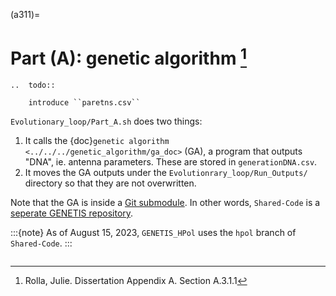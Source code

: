 (a311)=

# Part (A): genetic algorithm [^f1]

```{eval-rst}
..  todo::

    introduce ``paretns.csv``
```

`Evolutionary_loop/Part_A.sh` does two things:

1. It calls the {doc}`genetic algorithm <../../../genetic_algorithm/ga_doc>`
   (GA), a program that outputs "DNA", ie. antenna parameters. These are stored
   in `generationDNA.csv`.
2. It moves the GA outputs under the `Evolutionrary_loop/Run_Outputs/`
   directory so that they are not overwritten.

Note that the GA is inside a [Git submodule](https://www.atlassian.com/git/tutorials/git-submodule). In other words,
`Shared-Code` is a [seperate GENETIS repository](https://github.com/osu-particle-astrophysics/Shared-Code).

:::{note}
As of August 15, 2023, `GENETIS_HPol` uses the `hpol` branch of
`Shared-Code`.
:::

```{rubric} reference
```

[^f1]: Rolla, Julie. Dissertation Appendix A. Section A.3.1.1
